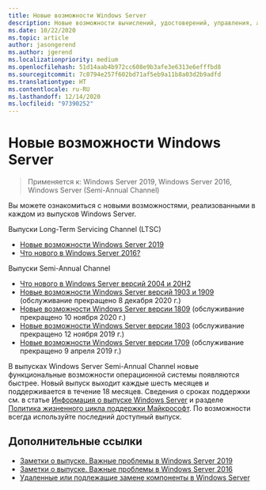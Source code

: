 ```yaml
---
title: Новые возможности Windows Server
description: Новые возможности вычислений, удостоверений, управления, автоматизации, сетей, безопасности и хранения.
ms.date: 10/22/2020
ms.topic: article
author: jasongerend
ms.author: jgerend
ms.localizationpriority: medium
ms.openlocfilehash: 51d14aab4b972cc608e9b3afe3e6313e6efffbd8
ms.sourcegitcommit: 7c0794e257f602bd71af5eb9a11b8a03d2b9adfd
ms.translationtype: HT
ms.contentlocale: ru-RU
ms.lasthandoff: 12/14/2020
ms.locfileid: "97390252"
---
```

# <a name="whats-new-in-windows-server"></a>Новые возможности Windows Server

> Применяется к: Windows Server 2019, Windows Server 2016, Windows Server (Semi-Annual Channel)

Вы можете ознакомиться с новыми возможностями, реализованными в каждом из выпусков Windows Server.

Выпуски Long-Term Servicing Channel (LTSC)

- [Новые возможности Windows Server 2019](../get-started-19/whats-new-19.md)
- [Что нового в Windows Server 2016?](whats-new-in-windows-server-2016.md)

Выпуски Semi-Annual Channel

- [Что нового в Windows Server версий 2004 и 20H2](whats-new-in-windows-server-2004.md)
- [Новые возможности Windows Server версий 1903 и 1909](../get-started-19/whats-new-in-windows-server-1903-1909.md) (обслуживание прекращено 8 декабря 2020 г.)
- [Новые возможности Windows Server версии 1809](whats-new-in-windows-server-1809.md) (обслуживание прекращено 10 ноября 2020 г.)
- [Новые возможности Windows Server версии 1803](whats-new-in-windows-server-1803.md) (обслуживание прекращено 12 ноября 2019 г.)
- [Новые возможности Windows Server версии 1709](whats-new-in-windows-server-1709.md) (обслуживание прекращено 9 апреля 2019 г.)

В выпусках Windows Server Semi-Annual Channel новые функциональные возможности операционной системы появляются быстрее. Новый выпуск выходит каждые шесть месяцев и поддерживается в течение 18 месяцев. Сведения о сроках поддержки см. в статье [Информация о выпуске Windows Server](windows-server-release-info.md) и разделе [Политика жизненного цикла поддержки Майкрософт](https://support.microsoft.com/lifecycle). По возможности всегда используйте последний доступный выпуск.

## <a name="additional-references"></a>Дополнительные ссылки

- [Заметки о выпуске. Важные проблемы в Windows Server 2019](../get-started-19/rel-notes-19.md)
- [Заметки о выпуске. Важные проблемы в Windows Server 2016](Windows-Server-2016-GA-Release-Notes.md)
- [Удаленные или подлежащие замене компоненты в Windows Server](../get-started-19/removed-features.md)